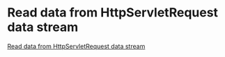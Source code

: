 # Read data from HttpServletRequest data stream
[Read data from HttpServletRequest data stream](https://aiwithcloud.com/2022/09/19/read_data_from_httpservletrequest_data_stream/)